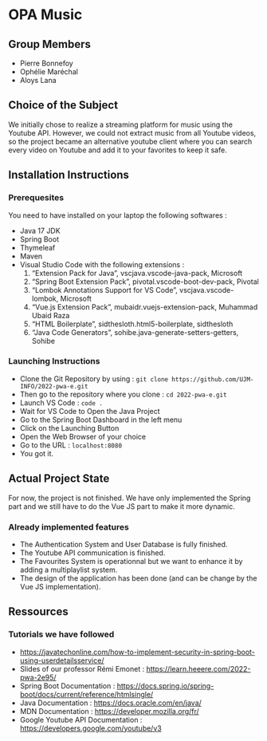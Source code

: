 # OPA Music

## Group Members
- Pierre Bonnefoy
- Ophélie Maréchal
- Aloys Lana

## Choice of the Subject
We initially chose to realize a streaming platform for music using the Youtube 
API. However, we could not extract music from all Youtube videos, 
so the project became an alternative youtube client where you can
search every video on Youtube and add it to your favorites to keep it safe.

## Installation Instructions
### Prerequesites
You need to have installed on your laptop the following softwares :
- Java 17 JDK
- Spring Boot
- Thymeleaf 
- Maven
- Visual Studio Code with the following extensions : 
    1. “Extension Pack for Java”, vscjava.vscode-java-pack, Microsoft
    2. “Spring Boot Extension Pack”, pivotal.vscode-boot-dev-pack, Pivotal 
    3. “Lombok Annotations Support for VS Code”, vscjava.vscode-lombok, Microsoft
    4. “Vue.js Extension Pack”, mubaidr.vuejs-extension-pack, Muhammad Ubaid Raza
    5. “HTML Boilerplate”, sidthesloth.html5-boilerplate, sidthesloth
    6. “Java Code Generators”, sohibe.java-generate-setters-getters, Sohibe

### Launching Instructions
- Clone the Git Repository by using : `git clone https://github.com/UJM-INFO/2022-pwa-e.git`
- Then go to the repository where you clone : `cd 2022-pwa-e.git`
- Launch VS Code : `code .`
- Wait for VS Code to Open the Java Project
- Go to the Spring Boot Dashboard in the left menu
- Click on the Launching Button
- Open the Web Browser of your choice
- Go to the URL : `localhost:8080`
- You got it.


## Actual Project State
For now, the project is not finished. We have only implemented the Spring part and we still have to do the Vue JS part to make it more dynamic.

### Already implemented features
- The Authentication System and User Database is fully finished.
- The Youtube API communication is finished.
- The Favourites System is operationnal but we want to enhance it by adding a multiplaylist system.
- The design of the application has been done (and can be change by the Vue JS implementation).

## Ressources
### Tutorials we have followed
- https://javatechonline.com/how-to-implement-security-in-spring-boot-using-userdetailsservice/
- Slides of our professor Rémi Emonet : https://learn.heeere.com/2022-pwa-2e95/
- Spring Boot Documentation : https://docs.spring.io/spring-boot/docs/current/reference/htmlsingle/
- Java Documentation : https://docs.oracle.com/en/java/
- MDN Documentation : https://developer.mozilla.org/fr/
- Google Youtube API Documentation : https://developers.google.com/youtube/v3
